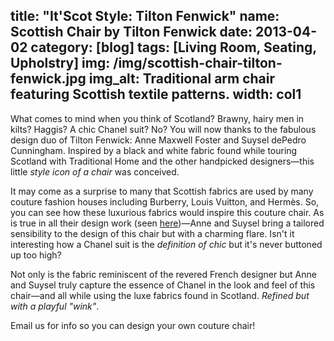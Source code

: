 title: "It'Scot Style:  Tilton Fenwick"
name: Scottish Chair by Tilton Fenwick
date: 2013-04-02
category: [blog]
tags: [Living Room, Seating, Upholstry]
img: /img/scottish-chair-tilton-fenwick.jpg
img_alt: Traditional arm chair featuring Scottish textile patterns.
width: col1
---
What comes to mind when you think of Scotland? Brawny, hairy men in kilts? Haggis? A chic Chanel suit? No? You will now thanks to the fabulous design duo of Tilton Fenwick: Anne Maxwell Foster and Suysel dePedro Cunningham. Inspired by a black and white fabric found while touring Scotland with Traditional Home and the other handpicked designers&mdash;this little *style icon of a chair* was conceived.

It may come as a surprise to many that Scottish fabrics are used by many couture fashion houses including Burberry, Louis Vuitton, and Herm&egrave;s. So, you can see how these luxurious fabrics would inspire this couture chair. As is true in all their design work (seen [here](http://tiltonfenwick.com/blog/))&mdash;Anne and Suysel bring a tailored sensibility to the design of this chair but with a charming flare. Isn't it interesting how a Chanel suit is the *definition of chic* but it's never buttoned up too high?

Not only is the fabric reminiscent of the revered French designer but Anne and Suysel truly capture the essence of Chanel in the look and feel of this chair&mdash;and all while using the luxe fabrics found in Scotland. *Refined but with a playful "wink"*.

Email us for info so you can design your own couture chair!